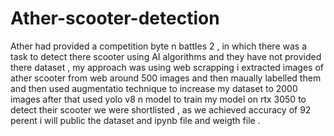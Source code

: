 # Ather-scooter-detection
Ather had provided a competition byte n battles 2 , in which there was a task to detect there scooter using AI algorithms and they have not provided there dataset , my approach was  using web scrapping i extracted images of ather scooter from web around 500 images and then  maually labelled them and then used augmentatio technique to increase my dataset to 2000 images after that used yolo v8 n model to train my model on rtx 3050 to detect their scooter we were shortlisted , as we achieved accuracy of 92 perent i will public the dataset and ipynb file and weigth file .
